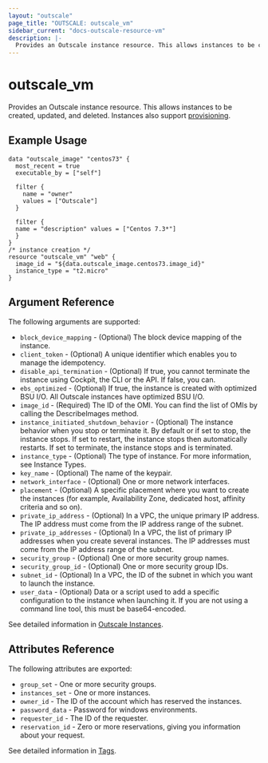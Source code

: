 ```yaml
---
layout: "outscale"
page_title: "OUTSCALE: outscale_vm"
sidebar_current: "docs-outscale-resource-vm"
description: |-
  Provides an Outscale instance resource. This allows instances to be created, updated, and deleted. Instances also support provisioning.
---
```


# outscale_vm

Provides an Outscale instance resource. This allows instances to be created, updated,
and deleted. Instances also support [provisioning](/docs/provisioners/index.html).

## Example Usage

```hcl
data "outscale_image" "centos73" {
  most_recent = true
  executable_by = ["self"]

  filter {
    name = "owner"
    values = ["Outscale"]
  }

  filter {
  name = "description" values = ["Centos 7.3*"]
  }
}
/* instance creation */
resource "outscale_vm" "web" {
  image_id = "${data.outscale_image.centos73.image_id}"
  instance_type = "t2.micro"
}
```

## Argument Reference

The following arguments are supported:

* `block_device_mapping` - (Optional) The block device mapping of the instance.
* `client_token` - (Optional) A unique identifier which enables you to manage the idempotency.
* `disable_api_termination` - (Optional) If true, you cannot terminate the instance using Cockpit, the CLI or the API. If false, you can.
* `ebs_optimized` - (Optional) If true, the instance is created with optimized BSU I/O. All Outscale instances have optimized BSU I/O.
* `image_id` - (Required) The ID of the OMI. You can find the list of OMIs by calling the DescribeImages method.
* `instance_initiated_shutdown_behavior` - (Optional) The instance behavior when you stop or terminate it. By default or if set to stop, the instance stops. If set to restart, the instance stops then automatically restarts. If set to terminate, the instance stops and is terminated.
* `instance_type` - (Optional) The type of instance. For more information, see Instance Types.
* `key_name` - (Optional) The name of the keypair.
* `network_interface` - (Optional) One or more network interfaces.
* `placement` - (Optional) A specific placement where you want to create the instances (for example, Availability Zone, dedicated host, affinity criteria and so on).
* `private_ip_address` - (Optional) In a VPC, the unique primary IP address. The IP address must come from the IP address range of the subnet.
* `private_ip_addresses` - (Optional) In a VPC, the list of primary IP addresses when you create several instances. The IP addresses must come from the IP address range of the subnet.
* `security_group` - (Optional) One or more security group names.
* `security_group_id` - (Optional) One or more security group IDs.
* `subnet_id` - (Optional) In a VPC, the ID of the subnet in which you want to launch the instance.
* `user_data` - (Optional) Data or a script used to add a specific configuration to the instance when launching it. If you are not using a command line tool, this must be base64-encoded.

See detailed information in [Outscale Instances](https://wiki.outscale.net/display/DOCU/Getting+Information+About+Your+Instances).


## Attributes Reference

The following attributes are exported:

* `group_set` - One or more security groups.
* `instances_set` - One or more instances.
* `owner_id` - The ID of the account which has reserved the instances.
* `password_data` - Password for windows environments.
* `requester_id` - The ID of the requester.
* `reservation_id` - Zero or more reservations, giving you information about your request.

See detailed information in [Tags](http://docs.outscale.com/api_fcu/index.html#_tags).
